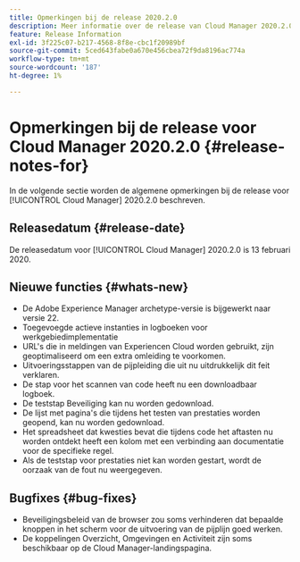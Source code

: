 ```yaml
---
title: Opmerkingen bij de release 2020.2.0
description: Meer informatie over de release van Cloud Manager 2020.2.0
feature: Release Information
exl-id: 3f225c07-b217-4568-8f8e-cbc1f20989bf
source-git-commit: 5ced643fabe0a670e456cbea72f9da8196ac774a
workflow-type: tm+mt
source-wordcount: '187'
ht-degree: 1%

---
```


# Opmerkingen bij de release voor Cloud Manager 2020.2.0 {#release-notes-for}

In de volgende sectie worden de algemene opmerkingen bij de release voor [!UICONTROL Cloud Manager] 2020.2.0 beschreven.

## Releasedatum {#release-date}

De releasedatum voor [!UICONTROL Cloud Manager] 2020.2.0 is 13 februari 2020.

## Nieuwe functies {#whats-new}

* De Adobe Experience Manager archetype-versie is bijgewerkt naar versie 22.
* Toegevoegde actieve instanties in logboeken voor werkgebiedimplementatie
* URL&#39;s die in meldingen van Experiencen Cloud worden gebruikt, zijn geoptimaliseerd om een extra omleiding te voorkomen.
* Uitvoeringsstappen van de pijpleiding die uit nu uitdrukkelijk dit feit verklaren.
* De stap voor het scannen van code heeft nu een downloadbaar logboek.
* De teststap Beveiliging kan nu worden gedownload.
* De lijst met pagina&#39;s die tijdens het testen van prestaties worden geopend, kan nu worden gedownload.
* Het spreadsheet dat kwesties bevat die tijdens code het aftasten nu worden ontdekt heeft een kolom met een verbinding aan documentatie voor de specifieke regel.
* Als de teststap voor prestaties niet kan worden gestart, wordt de oorzaak van de fout nu weergegeven.

## Bugfixes {#bug-fixes}

* Beveiligingsbeleid van de browser zou soms verhinderen dat bepaalde knoppen in het scherm voor de uitvoering van de pijplijn goed werken.
* De koppelingen Overzicht, Omgevingen en Activiteit zijn soms beschikbaar op de Cloud Manager-landingspagina.
